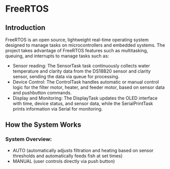 # FreeRTOS

## Introduction
FreeRTOS is an open source, lightweight real-time operating system designed to manage tasks on microcontrollers and embedded systems. The project takes advantage of FreeRTOS features such as multitasking, queuing, and interrupts to manage tasks such as:
- Sensor reading: The SensorTask task continuously collects water temperature and clarity data from the DS18B20 sensor and clarity sensor, sending the data via queue for processing.
- Device Control: The ControlTask ​​handles automatic or manual control logic for the filter motor, heater, and feeder motor, based on sensor data and pushbutton commands.
- Display and Monitoring: The DisplayTask updates the OLED interface with time, device status, and sensor data, while the SerialPrintTask prints information via Serial for monitoring.
## How the System Works
### System Overview:
- AUTO (automatically adjusts filtration and heating based on sensor thresholds and automatically feeds fish at set times)
- MANUAL (user controls directly via push button)

